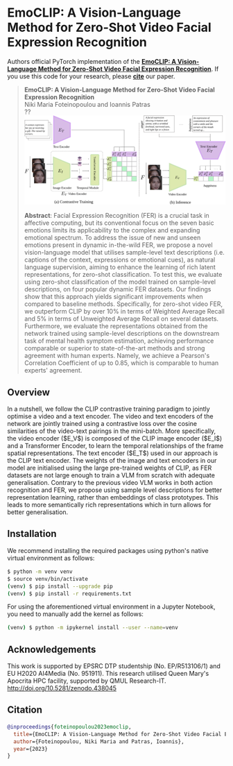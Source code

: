 # EmoCLIP: A Vision-Language Method for Zero-Shot Video Facial Expression Recognition

Authors official PyTorch implementation of the **[EmoCLIP: A Vision-Language Method for Zero-Shot Video Facial Expression Recognition](??)**. If you use this code for your research, please [**cite**](#citation) our paper.

> **EmoCLIP: A Vision-Language Method for Zero-Shot Video Facial Expression Recognition**<br>
> Niki Maria Foteinopoulou and Ioannis Patras<br>
> ?? <br>
> ![summary](figs/method_overview.svg)
>
> **Abstract**: Facial Expression Recognition (FER) is a crucial task in affective computing, but its conventional focus on the seven basic emotions limits its applicability to the complex and expanding emotional spectrum. To address the issue of new and unseen emotions present in dynamic in-the-wild FER, we propose a novel vision-language model that utilises sample-level text descriptions (i.e. captions of the context, expressions or emotional cues), as natural language supervision, aiming to enhance the learning of rich latent representations, for zero-shot classification. To test this, we evaluate using zero-shot classification of the model trained on sample-level descriptions, on four popular dynamic FER datasets. Our findings show that this approach yields significant improvements when compared to baseline methods. Specifically, for zero-shot video FER, we outperform CLIP by over 10\% in terms of Weighted Average Recall and 5\% in terms of Unweighted Average Recall on several datasets. Furthermore, we evaluate the representations obtained from the network trained using sample-level descriptions on the downstream task of mental health symptom estimation, achieving performance comparable or superior to state-of-the-art methods and strong agreement with human experts. Namely, we achieve a Pearson's Correlation Coefficient of up to 0.85, which is comparable to human experts' agreement.


## Overview

<p alighn="center">
 In a nutshell, we follow the  CLIP contrastive training paradigm to jointly optimise a video and a 
text encoder. The video and text encoders of the network are jointly trained using a contrastive loss over 
the cosine similarities of the video-text pairings in the mini-batch. 
More specifically, the video encoder ($E_V$) is composed of the CLIP image encoder ($E_I$) and a Transformer Encoder, 
to learn the temporal relationships of the frame spatial representations. The text encoder ($E_T$) used in our approach 
is the CLIP text encoder.  The weights of the image and text encoders in our model are initialised using the 
large pre-trained weights of CLIP, as FER datasets are not large enough to train a VLM from scratch with adequate 
generalisation. Contrary to the previous video VLM works in both action recognition and FER, we propose using sample 
level descriptions for better representation learning, rather than embeddings of class prototypes. This leads to more 
semantically rich representations which in turn allows for better generalisation. 
</p>


## Installation

We recommend installing the required packages using python's native virtual environment as follows:

```bash
$ python -m venv venv
$ source venv/bin/activate
(venv) $ pip install --upgrade pip
(venv) $ pip install -r requirements.txt
```

For using the aforementioned virtual environment in a Jupyter Notebook, you need to manually add the kernel as follows:

```bash
(venv) $ python -m ipykernel install --user --name=venv
```

## Acknowledgements

This work is supported by EPSRC DTP studentship (No. EP/R513106/1) and EU H2020 AI4Media (No. 951911).
This research utilised Queen Mary's Apocrita HPC facility, supported by QMUL Research-IT. http://doi.org/10.5281/zenodo.438045

## Citation

```bibtex
@inproceedings{foteinopoulou2023emoclip,
  title={EmoCLIP: A Vision-Language Method for Zero-Shot Video Facial Expression Recognition},
  author={Foteinopoulou, Niki Maria and Patras, Ioannis},
  year={2023}
}

```



<!--Acknowledgement: This research was supported by the EU's Horizon 2020 programme H2020-951911 [AI4Media](https://www.ai4media.eu/) project.-->


